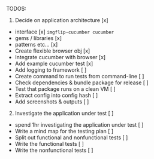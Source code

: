 TODOS:

1. Decide on application architecture [x]
 - interface [x] `imgflip-cucumber cucumber`
 - gems / libraries [x]
 - patterns etc... [x]
 - Create flexible browser obj [x]
 - Integrate cucumber with browser [x]
  - Add example cucumber test [x]
- Add logging to framework [ ]
- Create command to run tests from command-line [ ]
- Check dependencies & bundle package for release [ ]
- Test that package runs on a clean VM [ ]
- Extract config into config hash [ ]
- Add screenshots & outputs [ ]

2. Investigate the application under test [ ]
 - spend 1hr investigating the application under test [ ]
 - Write a mind map for the testing plan [ ]
 - Split out functional and nonfunctional tests [ ]
 - Write the functional tests [ ]
 - Write the nonfunctional tests [ ]
